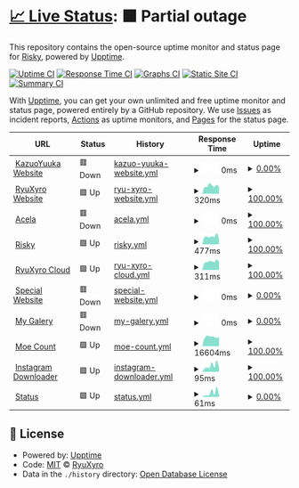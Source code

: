 # [📈 Live Status](https://RyuXyro.github.io/status): <!--live status--> **🟧 Partial outage**

This repository contains the open-source uptime monitor and status page for [Risky](https://RyuXyro.github.io/status), powered by [Upptime](https://github.com/upptime/upptime).

[![Uptime CI](https://github.com/RyuXyro/status/workflows/Uptime%20CI/badge.svg)](https://github.com/RyuXyro/status/actions?query=workflow%3A%22Uptime+CI%22)
[![Response Time CI](https://github.com/RyuXyro/status/workflows/Response%20Time%20CI/badge.svg)](https://github.com/RyuXyro/status/actions?query=workflow%3A%22Response+Time+CI%22)
[![Graphs CI](https://github.com/RyuXyro/status/workflows/Graphs%20CI/badge.svg)](https://github.com/RyuXyro/status/actions?query=workflow%3A%22Graphs+CI%22)
[![Static Site CI](https://github.com/RyuXyro/status/workflows/Static%20Site%20CI/badge.svg)](https://github.com/RyuXyro/status/actions?query=workflow%3A%22Static+Site+CI%22)
[![Summary CI](https://github.com/RyuXyro/status/workflows/Summary%20CI/badge.svg)](https://github.com/RyuXyro/status/actions?query=workflow%3A%22Summary+CI%22)

With [Upptime](https://upptime.js.org), you can get your own unlimited and free uptime monitor and status page, powered entirely by a GitHub repository. We use [Issues](https://github.com/RyuXyro/status/issues) as incident reports, [Actions](https://github.com/RyuXyro/status/actions) as uptime monitors, and [Pages](https://RyuXyro.github.io/status) for the status page.

<!--start: status pages-->
<!-- This summary is generated by Upptime (https://github.com/upptime/upptime) -->
<!-- Do not edit this manually, your changes will be overwritten -->
<!-- prettier-ignore -->
| URL | Status | History | Response Time | Uptime |
| --- | ------ | ------- | ------------- | ------ |
| <img alt="" src="https://icons.duckduckgo.com/ip3/kazuoyuuka.rf.gd.ico" height="13"> [KazuoYuuka Website](https://kazuoyuuka.rf.gd) | 🟥 Down | [kazuo-yuuka-website.yml](https://github.com/RyuXyro/status/commits/HEAD/history/kazuo-yuuka-website.yml) | <details><summary><img alt="Response time graph" src="./graphs/kazuo-yuuka-website/response-time-week.png" height="20"> 0ms</summary><br><a href="https://RyuXyro.github.io/status/history/kazuo-yuuka-website"><img alt="Response time 0" src="https://img.shields.io/endpoint?url=https%3A%2F%2Fraw.githubusercontent.com%2FRyuXyro%2Fstatus%2FHEAD%2Fapi%2Fkazuo-yuuka-website%2Fresponse-time.json"></a><br><a href="https://RyuXyro.github.io/status/history/kazuo-yuuka-website"><img alt="24-hour response time 0" src="https://img.shields.io/endpoint?url=https%3A%2F%2Fraw.githubusercontent.com%2FRyuXyro%2Fstatus%2FHEAD%2Fapi%2Fkazuo-yuuka-website%2Fresponse-time-day.json"></a><br><a href="https://RyuXyro.github.io/status/history/kazuo-yuuka-website"><img alt="7-day response time 0" src="https://img.shields.io/endpoint?url=https%3A%2F%2Fraw.githubusercontent.com%2FRyuXyro%2Fstatus%2FHEAD%2Fapi%2Fkazuo-yuuka-website%2Fresponse-time-week.json"></a><br><a href="https://RyuXyro.github.io/status/history/kazuo-yuuka-website"><img alt="30-day response time 0" src="https://img.shields.io/endpoint?url=https%3A%2F%2Fraw.githubusercontent.com%2FRyuXyro%2Fstatus%2FHEAD%2Fapi%2Fkazuo-yuuka-website%2Fresponse-time-month.json"></a><br><a href="https://RyuXyro.github.io/status/history/kazuo-yuuka-website"><img alt="1-year response time 0" src="https://img.shields.io/endpoint?url=https%3A%2F%2Fraw.githubusercontent.com%2FRyuXyro%2Fstatus%2FHEAD%2Fapi%2Fkazuo-yuuka-website%2Fresponse-time-year.json"></a></details> | <details><summary><a href="https://RyuXyro.github.io/status/history/kazuo-yuuka-website">0.00%</a></summary><a href="https://RyuXyro.github.io/status/history/kazuo-yuuka-website"><img alt="All-time uptime 0.00%" src="https://img.shields.io/endpoint?url=https%3A%2F%2Fraw.githubusercontent.com%2FRyuXyro%2Fstatus%2FHEAD%2Fapi%2Fkazuo-yuuka-website%2Fuptime.json"></a><br><a href="https://RyuXyro.github.io/status/history/kazuo-yuuka-website"><img alt="24-hour uptime 0.00%" src="https://img.shields.io/endpoint?url=https%3A%2F%2Fraw.githubusercontent.com%2FRyuXyro%2Fstatus%2FHEAD%2Fapi%2Fkazuo-yuuka-website%2Fuptime-day.json"></a><br><a href="https://RyuXyro.github.io/status/history/kazuo-yuuka-website"><img alt="7-day uptime 0.00%" src="https://img.shields.io/endpoint?url=https%3A%2F%2Fraw.githubusercontent.com%2FRyuXyro%2Fstatus%2FHEAD%2Fapi%2Fkazuo-yuuka-website%2Fuptime-week.json"></a><br><a href="https://RyuXyro.github.io/status/history/kazuo-yuuka-website"><img alt="30-day uptime 0.00%" src="https://img.shields.io/endpoint?url=https%3A%2F%2Fraw.githubusercontent.com%2FRyuXyro%2Fstatus%2FHEAD%2Fapi%2Fkazuo-yuuka-website%2Fuptime-month.json"></a><br><a href="https://RyuXyro.github.io/status/history/kazuo-yuuka-website"><img alt="1-year uptime 0.00%" src="https://img.shields.io/endpoint?url=https%3A%2F%2Fraw.githubusercontent.com%2FRyuXyro%2Fstatus%2FHEAD%2Fapi%2Fkazuo-yuuka-website%2Fuptime-year.json"></a></details>
| <img alt="" src="https://icons.duckduckgo.com/ip3/ryuxyro.epizy.com.ico" height="13"> [RyuXyro Website](http://ryuxyro.epizy.com) | 🟩 Up | [ryu-xyro-website.yml](https://github.com/RyuXyro/status/commits/HEAD/history/ryu-xyro-website.yml) | <details><summary><img alt="Response time graph" src="./graphs/ryu-xyro-website/response-time-week.png" height="20"> 320ms</summary><br><a href="https://RyuXyro.github.io/status/history/ryu-xyro-website"><img alt="Response time 385" src="https://img.shields.io/endpoint?url=https%3A%2F%2Fraw.githubusercontent.com%2FRyuXyro%2Fstatus%2FHEAD%2Fapi%2Fryu-xyro-website%2Fresponse-time.json"></a><br><a href="https://RyuXyro.github.io/status/history/ryu-xyro-website"><img alt="24-hour response time 339" src="https://img.shields.io/endpoint?url=https%3A%2F%2Fraw.githubusercontent.com%2FRyuXyro%2Fstatus%2FHEAD%2Fapi%2Fryu-xyro-website%2Fresponse-time-day.json"></a><br><a href="https://RyuXyro.github.io/status/history/ryu-xyro-website"><img alt="7-day response time 320" src="https://img.shields.io/endpoint?url=https%3A%2F%2Fraw.githubusercontent.com%2FRyuXyro%2Fstatus%2FHEAD%2Fapi%2Fryu-xyro-website%2Fresponse-time-week.json"></a><br><a href="https://RyuXyro.github.io/status/history/ryu-xyro-website"><img alt="30-day response time 408" src="https://img.shields.io/endpoint?url=https%3A%2F%2Fraw.githubusercontent.com%2FRyuXyro%2Fstatus%2FHEAD%2Fapi%2Fryu-xyro-website%2Fresponse-time-month.json"></a><br><a href="https://RyuXyro.github.io/status/history/ryu-xyro-website"><img alt="1-year response time 385" src="https://img.shields.io/endpoint?url=https%3A%2F%2Fraw.githubusercontent.com%2FRyuXyro%2Fstatus%2FHEAD%2Fapi%2Fryu-xyro-website%2Fresponse-time-year.json"></a></details> | <details><summary><a href="https://RyuXyro.github.io/status/history/ryu-xyro-website">100.00%</a></summary><a href="https://RyuXyro.github.io/status/history/ryu-xyro-website"><img alt="All-time uptime 99.60%" src="https://img.shields.io/endpoint?url=https%3A%2F%2Fraw.githubusercontent.com%2FRyuXyro%2Fstatus%2FHEAD%2Fapi%2Fryu-xyro-website%2Fuptime.json"></a><br><a href="https://RyuXyro.github.io/status/history/ryu-xyro-website"><img alt="24-hour uptime 100.00%" src="https://img.shields.io/endpoint?url=https%3A%2F%2Fraw.githubusercontent.com%2FRyuXyro%2Fstatus%2FHEAD%2Fapi%2Fryu-xyro-website%2Fuptime-day.json"></a><br><a href="https://RyuXyro.github.io/status/history/ryu-xyro-website"><img alt="7-day uptime 100.00%" src="https://img.shields.io/endpoint?url=https%3A%2F%2Fraw.githubusercontent.com%2FRyuXyro%2Fstatus%2FHEAD%2Fapi%2Fryu-xyro-website%2Fuptime-week.json"></a><br><a href="https://RyuXyro.github.io/status/history/ryu-xyro-website"><img alt="30-day uptime 100.00%" src="https://img.shields.io/endpoint?url=https%3A%2F%2Fraw.githubusercontent.com%2FRyuXyro%2Fstatus%2FHEAD%2Fapi%2Fryu-xyro-website%2Fuptime-month.json"></a><br><a href="https://RyuXyro.github.io/status/history/ryu-xyro-website"><img alt="1-year uptime 99.60%" src="https://img.shields.io/endpoint?url=https%3A%2F%2Fraw.githubusercontent.com%2FRyuXyro%2Fstatus%2FHEAD%2Fapi%2Fryu-xyro-website%2Fuptime-year.json"></a></details>
| <img alt="" src="https://icons.duckduckgo.com/ip3/acela.rf.gd.ico" height="13"> [Acela](https://acela.rf.gd) | 🟥 Down | [acela.yml](https://github.com/RyuXyro/status/commits/HEAD/history/acela.yml) | <details><summary><img alt="Response time graph" src="./graphs/acela/response-time-week.png" height="20"> 0ms</summary><br><a href="https://RyuXyro.github.io/status/history/acela"><img alt="Response time 0" src="https://img.shields.io/endpoint?url=https%3A%2F%2Fraw.githubusercontent.com%2FRyuXyro%2Fstatus%2FHEAD%2Fapi%2Facela%2Fresponse-time.json"></a><br><a href="https://RyuXyro.github.io/status/history/acela"><img alt="24-hour response time 0" src="https://img.shields.io/endpoint?url=https%3A%2F%2Fraw.githubusercontent.com%2FRyuXyro%2Fstatus%2FHEAD%2Fapi%2Facela%2Fresponse-time-day.json"></a><br><a href="https://RyuXyro.github.io/status/history/acela"><img alt="7-day response time 0" src="https://img.shields.io/endpoint?url=https%3A%2F%2Fraw.githubusercontent.com%2FRyuXyro%2Fstatus%2FHEAD%2Fapi%2Facela%2Fresponse-time-week.json"></a><br><a href="https://RyuXyro.github.io/status/history/acela"><img alt="30-day response time 0" src="https://img.shields.io/endpoint?url=https%3A%2F%2Fraw.githubusercontent.com%2FRyuXyro%2Fstatus%2FHEAD%2Fapi%2Facela%2Fresponse-time-month.json"></a><br><a href="https://RyuXyro.github.io/status/history/acela"><img alt="1-year response time 0" src="https://img.shields.io/endpoint?url=https%3A%2F%2Fraw.githubusercontent.com%2FRyuXyro%2Fstatus%2FHEAD%2Fapi%2Facela%2Fresponse-time-year.json"></a></details> | <details><summary><a href="https://RyuXyro.github.io/status/history/acela">100.00%</a></summary><a href="https://RyuXyro.github.io/status/history/acela"><img alt="All-time uptime 97.99%" src="https://img.shields.io/endpoint?url=https%3A%2F%2Fraw.githubusercontent.com%2FRyuXyro%2Fstatus%2FHEAD%2Fapi%2Facela%2Fuptime.json"></a><br><a href="https://RyuXyro.github.io/status/history/acela"><img alt="24-hour uptime 100.00%" src="https://img.shields.io/endpoint?url=https%3A%2F%2Fraw.githubusercontent.com%2FRyuXyro%2Fstatus%2FHEAD%2Fapi%2Facela%2Fuptime-day.json"></a><br><a href="https://RyuXyro.github.io/status/history/acela"><img alt="7-day uptime 100.00%" src="https://img.shields.io/endpoint?url=https%3A%2F%2Fraw.githubusercontent.com%2FRyuXyro%2Fstatus%2FHEAD%2Fapi%2Facela%2Fuptime-week.json"></a><br><a href="https://RyuXyro.github.io/status/history/acela"><img alt="30-day uptime 98.85%" src="https://img.shields.io/endpoint?url=https%3A%2F%2Fraw.githubusercontent.com%2FRyuXyro%2Fstatus%2FHEAD%2Fapi%2Facela%2Fuptime-month.json"></a><br><a href="https://RyuXyro.github.io/status/history/acela"><img alt="1-year uptime 97.99%" src="https://img.shields.io/endpoint?url=https%3A%2F%2Fraw.githubusercontent.com%2FRyuXyro%2Fstatus%2FHEAD%2Fapi%2Facela%2Fuptime-year.json"></a></details>
| <img alt="" src="https://icons.duckduckgo.com/ip3/ryuxyro.my.id.ico" height="13"> [Risky](https://ryuxyro.my.id/) | 🟩 Up | [risky.yml](https://github.com/RyuXyro/status/commits/HEAD/history/risky.yml) | <details><summary><img alt="Response time graph" src="./graphs/risky/response-time-week.png" height="20"> 477ms</summary><br><a href="https://RyuXyro.github.io/status/history/risky"><img alt="Response time 1428" src="https://img.shields.io/endpoint?url=https%3A%2F%2Fraw.githubusercontent.com%2FRyuXyro%2Fstatus%2FHEAD%2Fapi%2Frisky%2Fresponse-time.json"></a><br><a href="https://RyuXyro.github.io/status/history/risky"><img alt="24-hour response time 489" src="https://img.shields.io/endpoint?url=https%3A%2F%2Fraw.githubusercontent.com%2FRyuXyro%2Fstatus%2FHEAD%2Fapi%2Frisky%2Fresponse-time-day.json"></a><br><a href="https://RyuXyro.github.io/status/history/risky"><img alt="7-day response time 477" src="https://img.shields.io/endpoint?url=https%3A%2F%2Fraw.githubusercontent.com%2FRyuXyro%2Fstatus%2FHEAD%2Fapi%2Frisky%2Fresponse-time-week.json"></a><br><a href="https://RyuXyro.github.io/status/history/risky"><img alt="30-day response time 1428" src="https://img.shields.io/endpoint?url=https%3A%2F%2Fraw.githubusercontent.com%2FRyuXyro%2Fstatus%2FHEAD%2Fapi%2Frisky%2Fresponse-time-month.json"></a><br><a href="https://RyuXyro.github.io/status/history/risky"><img alt="1-year response time 1428" src="https://img.shields.io/endpoint?url=https%3A%2F%2Fraw.githubusercontent.com%2FRyuXyro%2Fstatus%2FHEAD%2Fapi%2Frisky%2Fresponse-time-year.json"></a></details> | <details><summary><a href="https://RyuXyro.github.io/status/history/risky">100.00%</a></summary><a href="https://RyuXyro.github.io/status/history/risky"><img alt="All-time uptime 96.13%" src="https://img.shields.io/endpoint?url=https%3A%2F%2Fraw.githubusercontent.com%2FRyuXyro%2Fstatus%2FHEAD%2Fapi%2Frisky%2Fuptime.json"></a><br><a href="https://RyuXyro.github.io/status/history/risky"><img alt="24-hour uptime 100.00%" src="https://img.shields.io/endpoint?url=https%3A%2F%2Fraw.githubusercontent.com%2FRyuXyro%2Fstatus%2FHEAD%2Fapi%2Frisky%2Fuptime-day.json"></a><br><a href="https://RyuXyro.github.io/status/history/risky"><img alt="7-day uptime 100.00%" src="https://img.shields.io/endpoint?url=https%3A%2F%2Fraw.githubusercontent.com%2FRyuXyro%2Fstatus%2FHEAD%2Fapi%2Frisky%2Fuptime-week.json"></a><br><a href="https://RyuXyro.github.io/status/history/risky"><img alt="30-day uptime 96.08%" src="https://img.shields.io/endpoint?url=https%3A%2F%2Fraw.githubusercontent.com%2FRyuXyro%2Fstatus%2FHEAD%2Fapi%2Frisky%2Fuptime-month.json"></a><br><a href="https://RyuXyro.github.io/status/history/risky"><img alt="1-year uptime 96.13%" src="https://img.shields.io/endpoint?url=https%3A%2F%2Fraw.githubusercontent.com%2FRyuXyro%2Fstatus%2FHEAD%2Fapi%2Frisky%2Fuptime-year.json"></a></details>
| <img alt="" src="https://icons.duckduckgo.com/ip3/cloud.ryuxyro.workers.dev.ico" height="13"> [RyuXyro Cloud](https://cloud.ryuxyro.workers.dev/) | 🟩 Up | [ryu-xyro-cloud.yml](https://github.com/RyuXyro/status/commits/HEAD/history/ryu-xyro-cloud.yml) | <details><summary><img alt="Response time graph" src="./graphs/ryu-xyro-cloud/response-time-week.png" height="20"> 311ms</summary><br><a href="https://RyuXyro.github.io/status/history/ryu-xyro-cloud"><img alt="Response time 276" src="https://img.shields.io/endpoint?url=https%3A%2F%2Fraw.githubusercontent.com%2FRyuXyro%2Fstatus%2FHEAD%2Fapi%2Fryu-xyro-cloud%2Fresponse-time.json"></a><br><a href="https://RyuXyro.github.io/status/history/ryu-xyro-cloud"><img alt="24-hour response time 350" src="https://img.shields.io/endpoint?url=https%3A%2F%2Fraw.githubusercontent.com%2FRyuXyro%2Fstatus%2FHEAD%2Fapi%2Fryu-xyro-cloud%2Fresponse-time-day.json"></a><br><a href="https://RyuXyro.github.io/status/history/ryu-xyro-cloud"><img alt="7-day response time 311" src="https://img.shields.io/endpoint?url=https%3A%2F%2Fraw.githubusercontent.com%2FRyuXyro%2Fstatus%2FHEAD%2Fapi%2Fryu-xyro-cloud%2Fresponse-time-week.json"></a><br><a href="https://RyuXyro.github.io/status/history/ryu-xyro-cloud"><img alt="30-day response time 309" src="https://img.shields.io/endpoint?url=https%3A%2F%2Fraw.githubusercontent.com%2FRyuXyro%2Fstatus%2FHEAD%2Fapi%2Fryu-xyro-cloud%2Fresponse-time-month.json"></a><br><a href="https://RyuXyro.github.io/status/history/ryu-xyro-cloud"><img alt="1-year response time 276" src="https://img.shields.io/endpoint?url=https%3A%2F%2Fraw.githubusercontent.com%2FRyuXyro%2Fstatus%2FHEAD%2Fapi%2Fryu-xyro-cloud%2Fresponse-time-year.json"></a></details> | <details><summary><a href="https://RyuXyro.github.io/status/history/ryu-xyro-cloud">100.00%</a></summary><a href="https://RyuXyro.github.io/status/history/ryu-xyro-cloud"><img alt="All-time uptime 93.97%" src="https://img.shields.io/endpoint?url=https%3A%2F%2Fraw.githubusercontent.com%2FRyuXyro%2Fstatus%2FHEAD%2Fapi%2Fryu-xyro-cloud%2Fuptime.json"></a><br><a href="https://RyuXyro.github.io/status/history/ryu-xyro-cloud"><img alt="24-hour uptime 100.00%" src="https://img.shields.io/endpoint?url=https%3A%2F%2Fraw.githubusercontent.com%2FRyuXyro%2Fstatus%2FHEAD%2Fapi%2Fryu-xyro-cloud%2Fuptime-day.json"></a><br><a href="https://RyuXyro.github.io/status/history/ryu-xyro-cloud"><img alt="7-day uptime 100.00%" src="https://img.shields.io/endpoint?url=https%3A%2F%2Fraw.githubusercontent.com%2FRyuXyro%2Fstatus%2FHEAD%2Fapi%2Fryu-xyro-cloud%2Fuptime-week.json"></a><br><a href="https://RyuXyro.github.io/status/history/ryu-xyro-cloud"><img alt="30-day uptime 100.00%" src="https://img.shields.io/endpoint?url=https%3A%2F%2Fraw.githubusercontent.com%2FRyuXyro%2Fstatus%2FHEAD%2Fapi%2Fryu-xyro-cloud%2Fuptime-month.json"></a><br><a href="https://RyuXyro.github.io/status/history/ryu-xyro-cloud"><img alt="1-year uptime 93.97%" src="https://img.shields.io/endpoint?url=https%3A%2F%2Fraw.githubusercontent.com%2FRyuXyro%2Fstatus%2FHEAD%2Fapi%2Fryu-xyro-cloud%2Fuptime-year.json"></a></details>
| <img alt="" src="https://icons.duckduckgo.com/ip3/special-for-you.rf.gd.ico" height="13"> [Special Website](https://special-for-you.rf.gd) | 🟥 Down | [special-website.yml](https://github.com/RyuXyro/status/commits/HEAD/history/special-website.yml) | <details><summary><img alt="Response time graph" src="./graphs/special-website/response-time-week.png" height="20"> 0ms</summary><br><a href="https://RyuXyro.github.io/status/history/special-website"><img alt="Response time 0" src="https://img.shields.io/endpoint?url=https%3A%2F%2Fraw.githubusercontent.com%2FRyuXyro%2Fstatus%2FHEAD%2Fapi%2Fspecial-website%2Fresponse-time.json"></a><br><a href="https://RyuXyro.github.io/status/history/special-website"><img alt="24-hour response time 0" src="https://img.shields.io/endpoint?url=https%3A%2F%2Fraw.githubusercontent.com%2FRyuXyro%2Fstatus%2FHEAD%2Fapi%2Fspecial-website%2Fresponse-time-day.json"></a><br><a href="https://RyuXyro.github.io/status/history/special-website"><img alt="7-day response time 0" src="https://img.shields.io/endpoint?url=https%3A%2F%2Fraw.githubusercontent.com%2FRyuXyro%2Fstatus%2FHEAD%2Fapi%2Fspecial-website%2Fresponse-time-week.json"></a><br><a href="https://RyuXyro.github.io/status/history/special-website"><img alt="30-day response time 0" src="https://img.shields.io/endpoint?url=https%3A%2F%2Fraw.githubusercontent.com%2FRyuXyro%2Fstatus%2FHEAD%2Fapi%2Fspecial-website%2Fresponse-time-month.json"></a><br><a href="https://RyuXyro.github.io/status/history/special-website"><img alt="1-year response time 0" src="https://img.shields.io/endpoint?url=https%3A%2F%2Fraw.githubusercontent.com%2FRyuXyro%2Fstatus%2FHEAD%2Fapi%2Fspecial-website%2Fresponse-time-year.json"></a></details> | <details><summary><a href="https://RyuXyro.github.io/status/history/special-website">0.00%</a></summary><a href="https://RyuXyro.github.io/status/history/special-website"><img alt="All-time uptime 0.00%" src="https://img.shields.io/endpoint?url=https%3A%2F%2Fraw.githubusercontent.com%2FRyuXyro%2Fstatus%2FHEAD%2Fapi%2Fspecial-website%2Fuptime.json"></a><br><a href="https://RyuXyro.github.io/status/history/special-website"><img alt="24-hour uptime 0.00%" src="https://img.shields.io/endpoint?url=https%3A%2F%2Fraw.githubusercontent.com%2FRyuXyro%2Fstatus%2FHEAD%2Fapi%2Fspecial-website%2Fuptime-day.json"></a><br><a href="https://RyuXyro.github.io/status/history/special-website"><img alt="7-day uptime 0.00%" src="https://img.shields.io/endpoint?url=https%3A%2F%2Fraw.githubusercontent.com%2FRyuXyro%2Fstatus%2FHEAD%2Fapi%2Fspecial-website%2Fuptime-week.json"></a><br><a href="https://RyuXyro.github.io/status/history/special-website"><img alt="30-day uptime 0.00%" src="https://img.shields.io/endpoint?url=https%3A%2F%2Fraw.githubusercontent.com%2FRyuXyro%2Fstatus%2FHEAD%2Fapi%2Fspecial-website%2Fuptime-month.json"></a><br><a href="https://RyuXyro.github.io/status/history/special-website"><img alt="1-year uptime 0.00%" src="https://img.shields.io/endpoint?url=https%3A%2F%2Fraw.githubusercontent.com%2FRyuXyro%2Fstatus%2FHEAD%2Fapi%2Fspecial-website%2Fuptime-year.json"></a></details>
| <img alt="" src="https://icons.duckduckgo.com/ip3/one-galery.epizy.com.ico" height="13"> [My Galery](https://one-galery.epizy.com/) | 🟥 Down | [my-galery.yml](https://github.com/RyuXyro/status/commits/HEAD/history/my-galery.yml) | <details><summary><img alt="Response time graph" src="./graphs/my-galery/response-time-week.png" height="20"> 0ms</summary><br><a href="https://RyuXyro.github.io/status/history/my-galery"><img alt="Response time 317" src="https://img.shields.io/endpoint?url=https%3A%2F%2Fraw.githubusercontent.com%2FRyuXyro%2Fstatus%2FHEAD%2Fapi%2Fmy-galery%2Fresponse-time.json"></a><br><a href="https://RyuXyro.github.io/status/history/my-galery"><img alt="24-hour response time 0" src="https://img.shields.io/endpoint?url=https%3A%2F%2Fraw.githubusercontent.com%2FRyuXyro%2Fstatus%2FHEAD%2Fapi%2Fmy-galery%2Fresponse-time-day.json"></a><br><a href="https://RyuXyro.github.io/status/history/my-galery"><img alt="7-day response time 0" src="https://img.shields.io/endpoint?url=https%3A%2F%2Fraw.githubusercontent.com%2FRyuXyro%2Fstatus%2FHEAD%2Fapi%2Fmy-galery%2Fresponse-time-week.json"></a><br><a href="https://RyuXyro.github.io/status/history/my-galery"><img alt="30-day response time 317" src="https://img.shields.io/endpoint?url=https%3A%2F%2Fraw.githubusercontent.com%2FRyuXyro%2Fstatus%2FHEAD%2Fapi%2Fmy-galery%2Fresponse-time-month.json"></a><br><a href="https://RyuXyro.github.io/status/history/my-galery"><img alt="1-year response time 317" src="https://img.shields.io/endpoint?url=https%3A%2F%2Fraw.githubusercontent.com%2FRyuXyro%2Fstatus%2FHEAD%2Fapi%2Fmy-galery%2Fresponse-time-year.json"></a></details> | <details><summary><a href="https://RyuXyro.github.io/status/history/my-galery">0.00%</a></summary><a href="https://RyuXyro.github.io/status/history/my-galery"><img alt="All-time uptime 0.30%" src="https://img.shields.io/endpoint?url=https%3A%2F%2Fraw.githubusercontent.com%2FRyuXyro%2Fstatus%2FHEAD%2Fapi%2Fmy-galery%2Fuptime.json"></a><br><a href="https://RyuXyro.github.io/status/history/my-galery"><img alt="24-hour uptime 0.00%" src="https://img.shields.io/endpoint?url=https%3A%2F%2Fraw.githubusercontent.com%2FRyuXyro%2Fstatus%2FHEAD%2Fapi%2Fmy-galery%2Fuptime-day.json"></a><br><a href="https://RyuXyro.github.io/status/history/my-galery"><img alt="7-day uptime 0.00%" src="https://img.shields.io/endpoint?url=https%3A%2F%2Fraw.githubusercontent.com%2FRyuXyro%2Fstatus%2FHEAD%2Fapi%2Fmy-galery%2Fuptime-week.json"></a><br><a href="https://RyuXyro.github.io/status/history/my-galery"><img alt="30-day uptime 0.30%" src="https://img.shields.io/endpoint?url=https%3A%2F%2Fraw.githubusercontent.com%2FRyuXyro%2Fstatus%2FHEAD%2Fapi%2Fmy-galery%2Fuptime-month.json"></a><br><a href="https://RyuXyro.github.io/status/history/my-galery"><img alt="1-year uptime 0.30%" src="https://img.shields.io/endpoint?url=https%3A%2F%2Fraw.githubusercontent.com%2FRyuXyro%2Fstatus%2FHEAD%2Fapi%2Fmy-galery%2Fuptime-year.json"></a></details>
| <img alt="" src="https://icons.duckduckgo.com/ip3/moe-count.glitch.me.ico" height="13"> [Moe Count](https://moe-count.glitch.me) | 🟩 Up | [moe-count.yml](https://github.com/RyuXyro/status/commits/HEAD/history/moe-count.yml) | <details><summary><img alt="Response time graph" src="./graphs/moe-count/response-time-week.png" height="20"> 16604ms</summary><br><a href="https://RyuXyro.github.io/status/history/moe-count"><img alt="Response time 6914" src="https://img.shields.io/endpoint?url=https%3A%2F%2Fraw.githubusercontent.com%2FRyuXyro%2Fstatus%2FHEAD%2Fapi%2Fmoe-count%2Fresponse-time.json"></a><br><a href="https://RyuXyro.github.io/status/history/moe-count"><img alt="24-hour response time 15562" src="https://img.shields.io/endpoint?url=https%3A%2F%2Fraw.githubusercontent.com%2FRyuXyro%2Fstatus%2FHEAD%2Fapi%2Fmoe-count%2Fresponse-time-day.json"></a><br><a href="https://RyuXyro.github.io/status/history/moe-count"><img alt="7-day response time 16604" src="https://img.shields.io/endpoint?url=https%3A%2F%2Fraw.githubusercontent.com%2FRyuXyro%2Fstatus%2FHEAD%2Fapi%2Fmoe-count%2Fresponse-time-week.json"></a><br><a href="https://RyuXyro.github.io/status/history/moe-count"><img alt="30-day response time 9150" src="https://img.shields.io/endpoint?url=https%3A%2F%2Fraw.githubusercontent.com%2FRyuXyro%2Fstatus%2FHEAD%2Fapi%2Fmoe-count%2Fresponse-time-month.json"></a><br><a href="https://RyuXyro.github.io/status/history/moe-count"><img alt="1-year response time 6914" src="https://img.shields.io/endpoint?url=https%3A%2F%2Fraw.githubusercontent.com%2FRyuXyro%2Fstatus%2FHEAD%2Fapi%2Fmoe-count%2Fresponse-time-year.json"></a></details> | <details><summary><a href="https://RyuXyro.github.io/status/history/moe-count">100.00%</a></summary><a href="https://RyuXyro.github.io/status/history/moe-count"><img alt="All-time uptime 99.77%" src="https://img.shields.io/endpoint?url=https%3A%2F%2Fraw.githubusercontent.com%2FRyuXyro%2Fstatus%2FHEAD%2Fapi%2Fmoe-count%2Fuptime.json"></a><br><a href="https://RyuXyro.github.io/status/history/moe-count"><img alt="24-hour uptime 100.00%" src="https://img.shields.io/endpoint?url=https%3A%2F%2Fraw.githubusercontent.com%2FRyuXyro%2Fstatus%2FHEAD%2Fapi%2Fmoe-count%2Fuptime-day.json"></a><br><a href="https://RyuXyro.github.io/status/history/moe-count"><img alt="7-day uptime 100.00%" src="https://img.shields.io/endpoint?url=https%3A%2F%2Fraw.githubusercontent.com%2FRyuXyro%2Fstatus%2FHEAD%2Fapi%2Fmoe-count%2Fuptime-week.json"></a><br><a href="https://RyuXyro.github.io/status/history/moe-count"><img alt="30-day uptime 99.77%" src="https://img.shields.io/endpoint?url=https%3A%2F%2Fraw.githubusercontent.com%2FRyuXyro%2Fstatus%2FHEAD%2Fapi%2Fmoe-count%2Fuptime-month.json"></a><br><a href="https://RyuXyro.github.io/status/history/moe-count"><img alt="1-year uptime 99.77%" src="https://img.shields.io/endpoint?url=https%3A%2F%2Fraw.githubusercontent.com%2FRyuXyro%2Fstatus%2FHEAD%2Fapi%2Fmoe-count%2Fuptime-year.json"></a></details>
| <img alt="" src="https://icons.duckduckgo.com/ip3/ryuxyro.github.io.ico" height="13"> [Instagram Downloader](https://ryuxyro.github.io/igdownloader/) | 🟩 Up | [instagram-downloader.yml](https://github.com/RyuXyro/status/commits/HEAD/history/instagram-downloader.yml) | <details><summary><img alt="Response time graph" src="./graphs/instagram-downloader/response-time-week.png" height="20"> 95ms</summary><br><a href="https://RyuXyro.github.io/status/history/instagram-downloader"><img alt="Response time 75" src="https://img.shields.io/endpoint?url=https%3A%2F%2Fraw.githubusercontent.com%2FRyuXyro%2Fstatus%2FHEAD%2Fapi%2Finstagram-downloader%2Fresponse-time.json"></a><br><a href="https://RyuXyro.github.io/status/history/instagram-downloader"><img alt="24-hour response time 143" src="https://img.shields.io/endpoint?url=https%3A%2F%2Fraw.githubusercontent.com%2FRyuXyro%2Fstatus%2FHEAD%2Fapi%2Finstagram-downloader%2Fresponse-time-day.json"></a><br><a href="https://RyuXyro.github.io/status/history/instagram-downloader"><img alt="7-day response time 95" src="https://img.shields.io/endpoint?url=https%3A%2F%2Fraw.githubusercontent.com%2FRyuXyro%2Fstatus%2FHEAD%2Fapi%2Finstagram-downloader%2Fresponse-time-week.json"></a><br><a href="https://RyuXyro.github.io/status/history/instagram-downloader"><img alt="30-day response time 76" src="https://img.shields.io/endpoint?url=https%3A%2F%2Fraw.githubusercontent.com%2FRyuXyro%2Fstatus%2FHEAD%2Fapi%2Finstagram-downloader%2Fresponse-time-month.json"></a><br><a href="https://RyuXyro.github.io/status/history/instagram-downloader"><img alt="1-year response time 75" src="https://img.shields.io/endpoint?url=https%3A%2F%2Fraw.githubusercontent.com%2FRyuXyro%2Fstatus%2FHEAD%2Fapi%2Finstagram-downloader%2Fresponse-time-year.json"></a></details> | <details><summary><a href="https://RyuXyro.github.io/status/history/instagram-downloader">100.00%</a></summary><a href="https://RyuXyro.github.io/status/history/instagram-downloader"><img alt="All-time uptime 100.00%" src="https://img.shields.io/endpoint?url=https%3A%2F%2Fraw.githubusercontent.com%2FRyuXyro%2Fstatus%2FHEAD%2Fapi%2Finstagram-downloader%2Fuptime.json"></a><br><a href="https://RyuXyro.github.io/status/history/instagram-downloader"><img alt="24-hour uptime 100.00%" src="https://img.shields.io/endpoint?url=https%3A%2F%2Fraw.githubusercontent.com%2FRyuXyro%2Fstatus%2FHEAD%2Fapi%2Finstagram-downloader%2Fuptime-day.json"></a><br><a href="https://RyuXyro.github.io/status/history/instagram-downloader"><img alt="7-day uptime 100.00%" src="https://img.shields.io/endpoint?url=https%3A%2F%2Fraw.githubusercontent.com%2FRyuXyro%2Fstatus%2FHEAD%2Fapi%2Finstagram-downloader%2Fuptime-week.json"></a><br><a href="https://RyuXyro.github.io/status/history/instagram-downloader"><img alt="30-day uptime 100.00%" src="https://img.shields.io/endpoint?url=https%3A%2F%2Fraw.githubusercontent.com%2FRyuXyro%2Fstatus%2FHEAD%2Fapi%2Finstagram-downloader%2Fuptime-month.json"></a><br><a href="https://RyuXyro.github.io/status/history/instagram-downloader"><img alt="1-year uptime 100.00%" src="https://img.shields.io/endpoint?url=https%3A%2F%2Fraw.githubusercontent.com%2FRyuXyro%2Fstatus%2FHEAD%2Fapi%2Finstagram-downloader%2Fuptime-year.json"></a></details>
| <img alt="" src="https://icons.duckduckgo.com/ip3/ryuxyro.github.io.ico" height="13"> [Status](https://ryuxyro.github.io/status/) | 🟩 Up | [status.yml](https://github.com/RyuXyro/status/commits/HEAD/history/status.yml) | <details><summary><img alt="Response time graph" src="./graphs/status/response-time-week.png" height="20"> 61ms</summary><br><a href="https://RyuXyro.github.io/status/history/status"><img alt="Response time 45" src="https://img.shields.io/endpoint?url=https%3A%2F%2Fraw.githubusercontent.com%2FRyuXyro%2Fstatus%2FHEAD%2Fapi%2Fstatus%2Fresponse-time.json"></a><br><a href="https://RyuXyro.github.io/status/history/status"><img alt="24-hour response time 129" src="https://img.shields.io/endpoint?url=https%3A%2F%2Fraw.githubusercontent.com%2FRyuXyro%2Fstatus%2FHEAD%2Fapi%2Fstatus%2Fresponse-time-day.json"></a><br><a href="https://RyuXyro.github.io/status/history/status"><img alt="7-day response time 61" src="https://img.shields.io/endpoint?url=https%3A%2F%2Fraw.githubusercontent.com%2FRyuXyro%2Fstatus%2FHEAD%2Fapi%2Fstatus%2Fresponse-time-week.json"></a><br><a href="https://RyuXyro.github.io/status/history/status"><img alt="30-day response time 43" src="https://img.shields.io/endpoint?url=https%3A%2F%2Fraw.githubusercontent.com%2FRyuXyro%2Fstatus%2FHEAD%2Fapi%2Fstatus%2Fresponse-time-month.json"></a><br><a href="https://RyuXyro.github.io/status/history/status"><img alt="1-year response time 45" src="https://img.shields.io/endpoint?url=https%3A%2F%2Fraw.githubusercontent.com%2FRyuXyro%2Fstatus%2FHEAD%2Fapi%2Fstatus%2Fresponse-time-year.json"></a></details> | <details><summary><a href="https://RyuXyro.github.io/status/history/status">0.00%</a></summary><a href="https://RyuXyro.github.io/status/history/status"><img alt="All-time uptime 0.00%" src="https://img.shields.io/endpoint?url=https%3A%2F%2Fraw.githubusercontent.com%2FRyuXyro%2Fstatus%2FHEAD%2Fapi%2Fstatus%2Fuptime.json"></a><br><a href="https://RyuXyro.github.io/status/history/status"><img alt="24-hour uptime 0.00%" src="https://img.shields.io/endpoint?url=https%3A%2F%2Fraw.githubusercontent.com%2FRyuXyro%2Fstatus%2FHEAD%2Fapi%2Fstatus%2Fuptime-day.json"></a><br><a href="https://RyuXyro.github.io/status/history/status"><img alt="7-day uptime 0.00%" src="https://img.shields.io/endpoint?url=https%3A%2F%2Fraw.githubusercontent.com%2FRyuXyro%2Fstatus%2FHEAD%2Fapi%2Fstatus%2Fuptime-week.json"></a><br><a href="https://RyuXyro.github.io/status/history/status"><img alt="30-day uptime 0.00%" src="https://img.shields.io/endpoint?url=https%3A%2F%2Fraw.githubusercontent.com%2FRyuXyro%2Fstatus%2FHEAD%2Fapi%2Fstatus%2Fuptime-month.json"></a><br><a href="https://RyuXyro.github.io/status/history/status"><img alt="1-year uptime 0.00%" src="https://img.shields.io/endpoint?url=https%3A%2F%2Fraw.githubusercontent.com%2FRyuXyro%2Fstatus%2FHEAD%2Fapi%2Fstatus%2Fuptime-year.json"></a></details>

<!--end: status pages-->

## 📄 License

- Powered by: [Upptime](https://github.com/upptime/upptime)
- Code: [MIT](./LICENSE) © [RyuXyro](https://github.com/RyuXyro)
- Data in the `./history` directory: [Open Database License](https://opendatacommons.org/licenses/odbl/1-0/)
